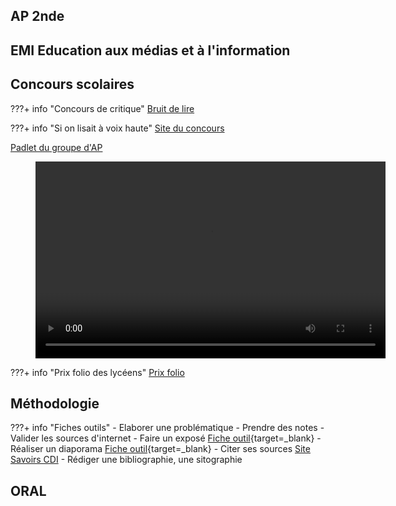 
## AP 2nde

## EMI Education aux médias et à l'information

## Concours scolaires
???+ info "Concours de critique"
[Bruit de lire](https://www.bruitdelire.org/concours-de-critique-litteraire/)

???+ info "Si on lisait à voix haute"
[Site du concours](https://www.lumni.fr/dossier/la-grande-librairie-concours-de-lecture-a-voix-haute)

[Padlet du groupe d'AP](https://padlet.com/cdinddmporsmeur/concours_lagrandelibrairie)

<figure>
<video width="560" height="315" controls>
  <source src="./videos/Parcoursup.mp4" type="video/mp4">  
Your browser does not support the video tag.
</video>
</figure>

???+ info "Prix folio des lycéens"
[Prix folio](https://www.prixdeslyceensfolio.fr/)


## Méthodologie
???+ info "Fiches outils"
    - Elaborer une problématique
    - Prendre des notes
    - Valider les sources d'internet
    - Faire un exposé
     [Fiche outil](./pdf/Méthodologie_Exposé.pdf){target=_blank}
    - Réaliser un diaporama
     [Fiche outil](./pdf/Méthodologie_diaporama.pdf){target=_blank}
    - Citer ses sources
    [Site Savoirs CDI](https://www.reseau-canope.fr/savoirscdi/centre-de-ressources/fonds-documentaire-acquisition-traitement/le-traitement-documentaire/citer-ses-sources-et-presenter-une-bibliographie-lycee.html)
    - Rédiger une bibliographie, une sitographie
    
## ORAL
